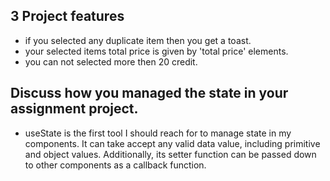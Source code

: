 ## 3 Project features

- if you selected any duplicate item then you get a toast.
- your selected items total price is given by 'total price' elements.
- you can not selected more then 20 credit.


## Discuss how you managed the state in your assignment project.

- useState is the first tool I should reach for to manage state in my components. It can take accept any valid data value, including primitive and object values. Additionally, its setter function can be passed down to other components as a callback function.